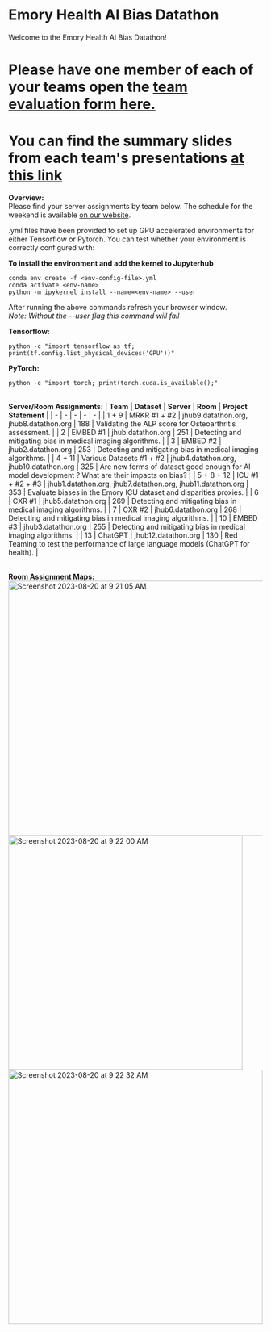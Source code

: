 # Emory Health AI Bias Datathon

Welcome to the Emory Health AI Bias Datathon!

# **Please have one member of each of your teams open the [team evaluation form here.](https://forms.office.com/Pages/ResponsePage.aspx?id=nPsE4KSwT0K80DImBtXfOCuduPPkuDJFhKO839_BDgpUQzZWRVNFMFVYT1NTVUVYUVJUWjQ0SEg5Ny4u)**

# **You can find the summary slides from each team's presentations [at this link](https://docs.google.com/presentation/d/1wFimja2lTWJeXpqMeW7ztOD43lgzhDBCY8iFGIZg5aI/edit?usp=sharing)**

**Overview:**<br/>
Please find your server assignments by team below. The schedule for the weekend is available [on our website](https://emory.healthdatathon.com). 

.yml files have been provided to set up GPU accelerated environments for either Tensorflow or Pytorch. You can test whether your environment is correctly configured with:

**To install the environment and add the kernel to Jupyterhub**
```
conda env create -f <env-config-file>.yml
conda activate <env-name>
python -m ipykernel install --name=<env-name> --user
```
After running the above commands refresh your browser window.  
*Note: Without the --user flag this command will fail*

**Tensorflow:**
```
python -c "import tensorflow as tf; print(tf.config.list_physical_devices('GPU'))"
```

**PyTorch:**
```
python -c "import torch; print(torch.cuda.is_available();"
```
<br/>**Server/Room Assignments:**
| **Team** | **Dataset** | **Server** | **Room** | **Project Statement** |
| - | - | - | - | - |
| 1 + 9 | MRKR #1 + #2 | jhub9.datathon.org, jhub8.datathon.org | 188 | Validating the ALP score for Osteoarthritis assessment. |
| 2 | EMBED #1 | jhub.datathon.org | 251 | Detecting and mitigating bias in medical imaging algorithms. |
| 3 | EMBED #2 | jhub2.datathon.org | 253 | Detecting and mitigating bias in medical imaging algorithms. |
| 4 + 11 | Various Datasets #1 + #2 | jhub4.datathon.org, jhub10.datathon.org | 325 | Are new forms of dataset good enough for AI model development ? What are their impacts on bias? |
| 5 + 8 + 12 | ICU #1 + #2 + #3 | jhub1.datathon.org, jhub7.datathon.org, jhub11.datathon.org | 353 | Evaluate biases in the Emory ICU dataset and disparities proxies. |
| 6 | CXR #1 | jhub5.datathon.org | 269 | Detecting and mitigating bias in medical imaging algorithms. |
| 7 | CXR #2 | jhub6.datathon.org | 268 | Detecting and mitigating bias in medical imaging algorithms. |
| 10 | EMBED #3 | jhub3.datathon.org | 255 | Detecting and mitigating bias in medical imaging algorithms. |
| 13 | ChatGPT | jhub12.datathon.org | 130 | Red Teaming to test the performance of large language models (ChatGPT for health). |

<br/>**Room Assignment Maps:**<br/>
<img width="505" alt="Screenshot 2023-08-20 at 9 21 05 AM" src="https://github.com/Emory-HITI/datathon/assets/126121645/d37a092a-c905-4f94-99ac-d90d99f60e6a">
<img width="464" alt="Screenshot 2023-08-20 at 9 22 00 AM" src="https://github.com/Emory-HITI/datathon/assets/126121645/415ca0b3-71c3-41f0-b173-3297038e8bd7">
<img width="504" alt="Screenshot 2023-08-20 at 9 22 32 AM" src="https://github.com/Emory-HITI/datathon/assets/126121645/41a60907-03ff-422a-bd1d-5747d06fd7a5">
